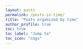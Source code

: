 ```yaml
---
layout: posts
permalink: /posts-in-time/
title: "Posts organized by time"
author_profile: true
toc: true
toc_label: "Jump to"
toc_icon: "cogs"
---
```



